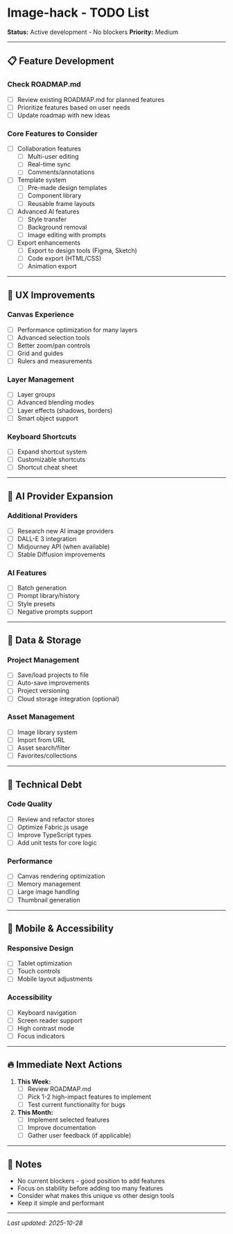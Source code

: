 # Image-hack - TODO List

**Status:** Active development - No blockers
**Priority:** Medium

---

## 📋 Feature Development

### Check ROADMAP.md
- [ ] Review existing ROADMAP.md for planned features
- [ ] Prioritize features based on user needs
- [ ] Update roadmap with new ideas

### Core Features to Consider
- [ ] Collaboration features
  - [ ] Multi-user editing
  - [ ] Real-time sync
  - [ ] Comments/annotations

- [ ] Template system
  - [ ] Pre-made design templates
  - [ ] Component library
  - [ ] Reusable frame layouts

- [ ] Advanced AI features
  - [ ] Style transfer
  - [ ] Background removal
  - [ ] Image editing with prompts

- [ ] Export enhancements
  - [ ] Export to design tools (Figma, Sketch)
  - [ ] Code export (HTML/CSS)
  - [ ] Animation export

---

## 🎨 UX Improvements

### Canvas Experience
- [ ] Performance optimization for many layers
- [ ] Advanced selection tools
- [ ] Better zoom/pan controls
- [ ] Grid and guides
- [ ] Rulers and measurements

### Layer Management
- [ ] Layer groups
- [ ] Advanced blending modes
- [ ] Layer effects (shadows, borders)
- [ ] Smart object support

### Keyboard Shortcuts
- [ ] Expand shortcut system
- [ ] Customizable shortcuts
- [ ] Shortcut cheat sheet

---

## 🤖 AI Provider Expansion

### Additional Providers
- [ ] Research new AI image providers
- [ ] DALL-E 3 integration
- [ ] Midjourney API (when available)
- [ ] Stable Diffusion improvements

### AI Features
- [ ] Batch generation
- [ ] Prompt library/history
- [ ] Style presets
- [ ] Negative prompts support

---

## 💾 Data & Storage

### Project Management
- [ ] Save/load projects to file
- [ ] Auto-save improvements
- [ ] Project versioning
- [ ] Cloud storage integration (optional)

### Asset Management
- [ ] Image library system
- [ ] Import from URL
- [ ] Asset search/filter
- [ ] Favorites/collections

---

## 🔧 Technical Debt

### Code Quality
- [ ] Review and refactor stores
- [ ] Optimize Fabric.js usage
- [ ] Improve TypeScript types
- [ ] Add unit tests for core logic

### Performance
- [ ] Canvas rendering optimization
- [ ] Memory management
- [ ] Large image handling
- [ ] Thumbnail generation

---

## 📱 Mobile & Accessibility

### Responsive Design
- [ ] Tablet optimization
- [ ] Touch controls
- [ ] Mobile layout adjustments

### Accessibility
- [ ] Keyboard navigation
- [ ] Screen reader support
- [ ] High contrast mode
- [ ] Focus indicators

---

## 🔥 Immediate Next Actions

1. **This Week:**
   - [ ] Review ROADMAP.md
   - [ ] Pick 1-2 high-impact features to implement
   - [ ] Test current functionality for bugs

2. **This Month:**
   - [ ] Implement selected features
   - [ ] Improve documentation
   - [ ] Gather user feedback (if applicable)

---

## 📝 Notes

- No current blockers - good position to add features
- Focus on stability before adding too many features
- Consider what makes this unique vs other design tools
- Keep it simple and performant

---

*Last updated: 2025-10-28*
